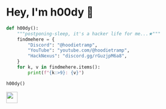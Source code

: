 # Hey, I'm h00dy 📲

```python
def h00dy():
    """postponing-sleep, it's a hacker life for me...★"""
    findmehere = {
        "Discord": "@hoodietramp",
        "YouTube": "youtube.com/@hoodietramp",
        "HackNexus": "discord.gg/rGuzjpM6a8",
    }
    for k, v in findmehere.items():
        print(f"{k:>9}: {v}")

h00dy()
```

<a href="https://ko-fi.com/h00dy" style="text-decoration: none;" target="_blank"><img height="30" src='https://ko-fi.com/img/githubbutton_sm.svg'></a>
